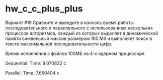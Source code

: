 # hw_c_c_plus_plus
Вариант #19
Сравните и выведите в консоль время работы последовательного и параллельного с использованием нескольких процессов алгоритмов, каждый из которых выделяет в динамической памяти символьный массив размером 100 Мб и выполняет поиск в тексте максимальной последовательности цифр.

Время исполнения с файлов 100МБ на 4-х ядерном процессоре

Sequential. Time: 9.070822 с

Parallel. Time: 7.650404 с